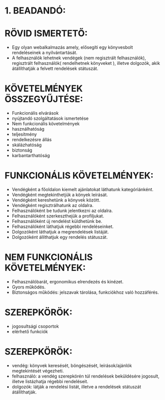 # 1. BEADANDÓ:

# RÖVID ISMERTETŐ:

 - Egy olyan webalkalmazás amely, elősegíti egy könyvesbolt rendeléseinek a nyilvántartását.
 - A felhasználók lehetnek vendégek (nem regisztrált felhasználók), regisztrált felhasználók( rendelhetnek könyveket ), illetve dolgozók, akik átállíthatják a felvett rendelések státuszát.
 

# KÖVETELMÉNYEK ÖSSZEGYŰJTÉSE:

-  Funkcionális elvárások
-  nyújtandó szolgáltatások ismertetése
-  Nem funkcionális követelmények
-  használhatóság
-  teljesítmény
-  rendelkezésre állás
-  skálázhatóság
-  biztonság
-  karbantarthatóság
  
# FUNKCIONÁLIS KÖVETELMÉNYEK:

-  Vendégként a főoldalon kiemelt ajánlatokat láthatunk kategóriánként.
-  Vendégként megtekinthetjük a könyek leírását.
-  Vendégként kereshetünk a könyvek között.
-  Vendégként regisztrálhatunk az oldalra.
-  Felhasználóként be tudunk jelentkezni az oldalra.
-  Felhasználóként szerkeszthejük a profiljukat.
-  Felhasználóként új rendelést küldhetünk be.
-  Felhasználóként láthatjuk régebbi rendeléseinket.
-  Dolgozóként láthatjuk a megrendelések listáját.
-  Dolgozóként állíthatjuk egy rendelés státuszát.
  
# NEM FUNKCIONÁLIS KÖVETELMÉNYEK:

-  Felhasználóbarát, ergonomikus elrendezés és kinézet.
-  Gyors működés.
-  Biztonságos működés: jelszavak tárolása, funkciókhoz való hozzáférés.
  
# SZEREPKÖRÖK:

-  jogosultsági csoportok
-  elérhető funkciók
  
# SZEREPKÖRÖK:

-  vendég: könyvek keresését, böngészését, leírások/ajánlók megtekintését végezheti.
-  felhasználó: a vendég szerepkörén túl rendelések beküldésére jogosult, illetve listázhatja régebbi rendeléseit.
-  dolgozók: látják a rendelési listát, illetve a rendelések státuszát átállíthatják.
  
  
